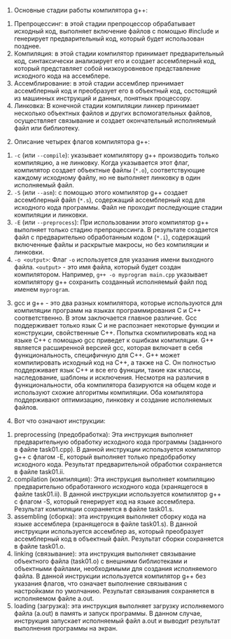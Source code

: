 1. Основные стадии работы компилятора g++:
  1) Препроцессинг: в этой стадии препроцессор обрабатывает исходный код, выполняет включение файлов с помощью #include и генерирует предварительный код, который будет использован позднее.
  2) Компиляция: в этой стадии компилятор принимает предварительный код, синтаксически анализирует его и создает ассемблерный код, который представляет собой низкоуровневое представление исходного кода на ассемблере.
  3) Ассемблирование: в этой стадии ассемблер принимает ассемблерный код и преобразует его в объектный код, состоящий из машинных инструкций и данных, понятных процессору.
  4) Линковка: В конечной стадии компиляции линкер принимает несколько объектных файлов и других вспомогательных файлов, осуществляет связывание и создает окончательный исполняемый файл или библиотеку.

2. Описание четырех флагов компилятора g++:
  1) `-c` (или `--compile`): указывает компилятору g++ производить только компиляцию, а не линковку. Когда указывается этот флаг, компилятор создает объектные файлы (`*.o`), соответствующие каждому исходному файлу, но не выполняет линковку в один исполняемый файл.
  2) `-S` (или `--asm`): с помощью этого компилятор g++ создает ассемблерный файл (`*.s`), содержащий ассемблерный код для исходного кода программы. Файл не проходит последующие стадии компиляции и линковки.
  3) `-E` (или `--preprocess`): При использовании этого компилятор g++ выполняет только стадию препроцессинга. В результате создается файл с предварительно обработанным кодом (`*.i`), содержащий включенные файлы и раскрытые макросы, но без компиляции и линковки.
  4) `-o <output>`: Флаг `-o` используется для указания имени выходного файла. `<output>` - это имя файла, который будет создан компилятором. Например, `g++ -o myprogram main.cpp` указывает компилятору g++ сохранить созданный исполняемый файл под именем `myprogram`.

3. gcc и g++ - это два разных компилятора, которые используются для компиляции программ на языках программирования C и C++ соответственно. В этом заключается главное различие. Gcc поддерживает только язык C и не распознает некоторые функции и конструкции, свойственные C++. Попытка скомпилировать код на языке C++ с помощью gcc приведет к ошибкам компиляции.
G++ является расширенной версией gcc, которая включает в себя функциональность, специфичную для C++. G++ может компилировать исходный код на C++, а также на C. Он полностью поддерживает язык C++ и все его функции, такие как классы, наследование, шаблоны и исключения.
Несмотря на различия в функциональности, оба компилятора базируются на общем коде и используют схожие алгоритмы компиляции. Оба компилятора поддерживают оптимизацию, линковку и создание исполняемых файлов.

4. Вот что означают инструкции:
1) preprocessing (предобработка): Эта инструкция выполняет предварительную обработку исходного кода программы (заданного в файле task01.cpp). В данной инструкции используется компилятор g++ с флагом -E, который выполняет только предобработку исходного кода. Результат предварительной обработки сохраняется в файле task01.ii.
2) compilation (компиляция): Эта инструкция выполняет компиляцию предварительно обработанного исходного кода (хранящегося в файле task01.ii). В данной инструкции используется компилятор g++ с флагом -S, который генерирует код на языке ассемблера. Результат компиляции сохраняется в файле task01.s.
3) assembling (сборка): эта инструкция выполняет сборку кода на языке ассемблера (хранящегося в файле task01.s). В данной инструкции используется ассемблер as, который преобразует ассемблерный код в объектный файл. Результат сборки сохраняется в файле task01.o.
4) linking (связывание): эта инструкция выполняет связывание объектного файла (task01.o) с внешними библиотеками и объектными файлами, необходимыми для создания исполняемого файла. В данной инструкции используется компилятор g++ без указания флагов, что означает выполнение связывания с настройками по умолчанию. Результат связывания сохраняется в исполняемом файле a.out.
5) loading (загрузка): эта инструкция выполняет загрузку исполняемого файла (a.out) в память и запуск программы. В данном случае, инструкция запускает исполняемый файл a.out и выводит результат выполнения программы на экран.

